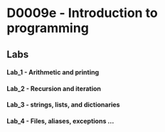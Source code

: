 # D0009e - Introduction to programming
## Labs
#### Lab_1 - Arithmetic and printing
#### Lab_2 - Recursion and iteration
#### Lab_3 - strings, lists, and dictionaries
#### Lab_4 - Files, aliases, exceptions ...
